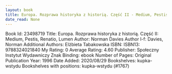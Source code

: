 ```yaml
---
layout: book
title: Europa. Rozprawa historyka z historią. Część II - Medium, Pestis, Renatio, Lumen
date_read: None
---
```


Book Id: 23498719
Title: Europa. Rozprawa historyka z historią. Część II: Medium, Pestis, Renatio, Lumen
Author: Norman Davies
Author l-f: Davies, Norman
Additional Authors: Elżbieta Tabakowska
ISBN: 
ISBN13: 9788324021840
My Rating: 0
Average Rating: 4.60
Publisher: Społeczny Instytut Wydawniczy Znak
Binding: ebook
Number of Pages: 
Original Publication Year: 1996
Date Added: 2020/08/29
Bookshelves: kupka-wstydu
Bookshelves with positions: kupka-wstydu (#1767)

